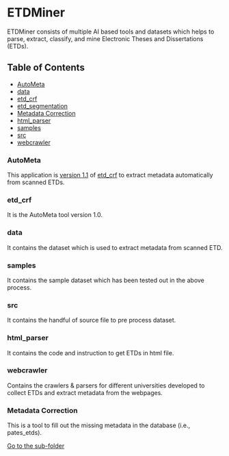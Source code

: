 # ETDMiner

ETDMiner consists of multiple AI based tools and datasets which helps to parse, extract, classify, and mine Electronic Theses and Dissertations (ETDs).

## Table of Contents

- [AutoMeta](#autometa)
- [data](#dataset)
- [etd_crf](#etd_crf)
- [etd_segmentation](#etd_segmentation)
- [Metadata Correction](#metadata-correction)
- [html_parser](#parser)
- [samples](#samples)
- [src](#src)
- [webcrawler](#webcrawler)

### AutoMeta

This application is [version 1.1](https://github.com/lamps-lab/AutoMeta) of [etd_crf](etd_crf/) to extract metadata automatically from scanned ETDs.

### etd_crf
It is the AutoMeta tool version 1.0.

### data
It contains the dataset which is used to extract metadata from scanned ETD.

### samples
It contains the sample dataset which has been tested out in the above process.

### src
It contains the handful of source file to pre process dataset.

### html_parser
It contains the code and instruction to get ETDs in html file.

### webcrawler
Contains the crawlers & parsers for different universities developed to collect ETDs and extract metadata from the webpages.

### Metadata Correction

This is a tool to fill out the missing metadata in the database (i.e., pates_etds).

[Go to the sub-folder](metadata_correction/src/)
